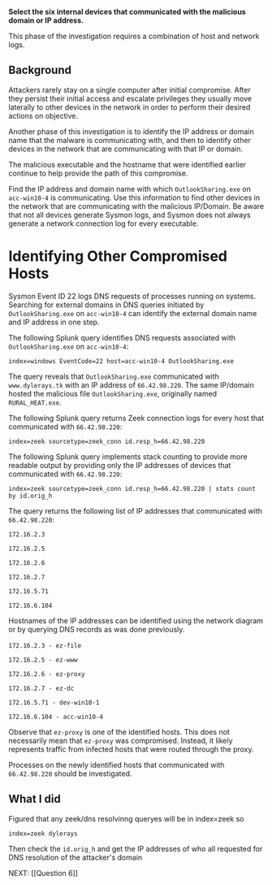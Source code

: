 **Select the six internal devices that communicated with the malicious domain or IP address.**

This phase of the investigation requires a combination of host and network logs.
## Background
Attackers rarely stay on a single computer after initial compromise. After they persist their initial access and escalate privileges they usually move laterally to other devices in the network in order to perform their desired actions on objective.

Another phase of this investigation is to identify the IP address or domain name that the malware is communicating with, and then to identify other devices in the network that are communicating with that IP or domain.

The malicious executable and the hostname that were identified earlier continue to help provide the path of this compromise.

Find the IP address and domain name with which `OutlookSharing.exe` on `acc-win10-4` is communicating. Use this information to find other devices in the network that are communicating with the malicious IP/Domain. Be aware that not all devices generate Sysmon logs, and Sysmon does not always generate a network connection log for every executable.

# Identifying Other Compromised Hosts

Sysmon Event ID 22 logs DNS requests of processes running on systems. Searching for external domains in DNS queries initiated by `OutlookSharing.exe` on `acc-win10-4` can identify the external domain name and IP address in one step. 

The following Splunk query identifies DNS requests associated with `OutlookSharing.exe` on `acc-win10-4`:

```
index=windows EventCode=22 host=acc-win10-4 OutlookSharing.exe
```

The query reveals that `OutlookSharing.exe` communicated with `www.dylerays.tk` with an IP address of `66.42.98.220`. The same IP/domain hosted the malicious file `OutlookSharing.exe`, originally named `RURAL_HEAT.exe`.

The following Splunk query returns Zeek connection logs for every host that communicated with `66.42.98.220`:

```
index=zeek sourcetype=zeek_conn id.resp_h=66.42.98.220
```

The following Splunk query implements stack counting to provide more readable output by providing only the IP addresses of devices that communicated with `66.42.98.220`:

```
index=zeek sourcetype=zeek_conn id.resp_h=66.42.98.220 | stats count by id.orig_h
```

The query returns the following list of IP addresses that communicated with `66.42.98.220`:

`172.16.2.3`

`172.16.2.5`

`172.16.2.6`

`172.16.2.7`

`172.16.5.71`

`172.16.6.104`

Hostnames of the IP addresses can be identified using the network diagram or by querying DNS records as was done previously.

`172.16.2.3 - ez-file` 

`172.16.2.5 - ez-www`

`172.16.2.6 - ez-proxy`

`172.16.2.7 - ez-dc`

`172.16.5.71 - dev-win10-1`

`172.16.6.104 - acc-win10-4`

Observe that `ez-proxy` is one of the identified hosts. This does not necessarily mean that `ez-proxy` was compromised. Instead, it likely represents traffic from infected hosts that were routed through the proxy. 

Processes on the newly identified hosts that communicated with `66.42.98.220` should be investigated.

## What I did

Figured that any zeek/dns resolvinng queryes will be in index=zeek so 
```
index=zeek dylerays
```

Then check the `id.orig_h` and get the IP addresses of who all requested for DNS resolution of the attacker's domain

NEXT: [[Question 6]]

